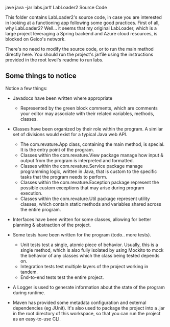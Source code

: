 jave java -jar labs.jar# LabLoader2 Source Code

This folder contains LabLoader2's source code, in case you
are interested in looking at a functioning app following some
good practices. First of all, why LabLoader2? Well... it seems
that my original LabLoader, which is a large project leveraging
a Spring backend and Azure cloud resources, is blocked on Geico's
network.

There's no need to modify the source code, or to run the main
method directly here. You should run the project's jarfile
using the instructions provided in the root level's readme to
run labs.

## Some things to notice

Notice a few things:

 - Javadocs have been written where appropriate

   - Represented by the green block comments, which are comments
   your editor may associate with their related variables,
   methods, classes.

 - Classes have been organized by their role within the program.
   A similar set of divisions would exist for a typical Java web
   API.

   - The com.revature.App class, containing the main method, is special. It 
   is the entry point of the program.
   - Classes within the com.revature.View package manage how input & output
   from the program is interpreted and formatted.
   - Classes within the com.revature.Service package manage programming logic,
   written in Java, that is custom to the specific tasks that the 
   program needs to perform.
   - Classes within the com.revature.Exception package represent the possible
   custom exceptions that may arise during program execution.
   - Classes within the com.revature.Util package represent utility classes,
   which contain static methods and variables shared across the
   entire program.
   
 - Interfaces have been written for some classes, allowing for
   better planning & abstraction of the project.

 - Some tests have been written for the program (todo.. more tests).
 
   - Unit tests test a single, atomic piece of behavior. Usually,
   this is a single method, which is also fully isolated by using
   Mockito to mock the behavior of any classes which the class
   being tested depends on.
   - Integration tests test multiple layers of the project
   working in tandem.
   - End-to-end tests test the entire project.
   
 - A Logger is used to generate information about the state of 
   the program during runtime.

 - Maven has provided some metadata configuration and external
   dependencies (eg JUnit). It's also used to package the project
   into a .jar in the root directory of this workspace, so that
   you can run the project as an easy-to-use CLI.
